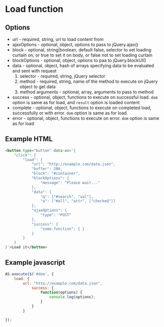 Load function
=============

Options
-------

 * url - required, string, url to load content from
 * ajaxOptions - optional, object, options to pass to jQuery.ajax()
 * block - optional, string|boolean, default false, selector to set loading curtain on, or true to set it on body, or false not to set loading curtain
 * blockOptions - optional, object, options to paa to jQuery.blockUI()
 * data - optional, object, hash of arrays specifying data to be evaluated and sent with request
   1. selector - required, string, jQuery selector
   2. method - required, string, name of the method to execute on jQuery object to get data
   3. method arguments - optional, array, arguments to pass to method
 * success - optional, object, functions to execute on successful load. ```dom``` option is same as for load, and ```result``` option is loaded content
 * complete - optional, object, functions to execute on completed load, successfully or with error. ```dom``` option is same as for load.
 * error - optional, object, functions to execute on error. ```dom``` option is same as for load


Example HTML
------------

``` html
<button type="button" data-as='{
    "click": {
        "load": {
            "url": "http://example.com/data.json",
            "buffer": 200,
            "block": "#container",
            "blockOptions": {
                "message": "Please wait..."
            },
            "data": {
                "q": ["#search", "val"],
                "a": ["#all", "attr", ["checked"]]
            },
            "ajaxOptions": {
                "type": "POST"
            },
            "success": {
                "some.function": { }
            }
        }
    }
}'>Load it</button>
```

Example javascript
------------------

``` js
AS.execute($('#dom', {
    load: {
        url: "http://example.com/data.json",
            success: {
                function(options) {
                    console.log(options);
                }
            }
        }

});
```
